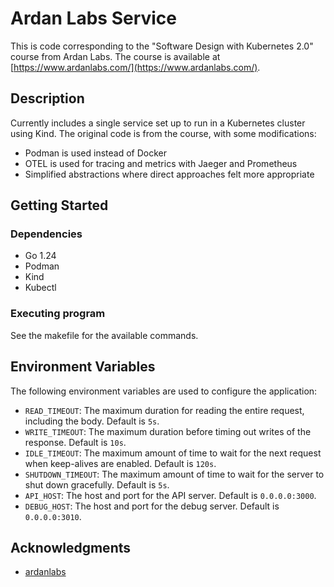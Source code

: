 # Ardan Labs Service

This is code corresponding to the "Software Design with Kubernetes 2.0" course from Ardan Labs.
The course is available at [https://www.ardanlabs.com/](https://www.ardanlabs.com/).

## Description

Currently includes a single service set up to run in a Kubernetes cluster using Kind.
The original code is from the course, with some modifications: 
 - Podman is used instead of Docker
 - OTEL is used for tracing and metrics with Jaeger and Prometheus
 - Simplified abstractions where direct approaches felt more appropriate

## Getting Started

### Dependencies

* Go 1.24
* Podman
* Kind
* Kubectl

### Executing program

See the makefile for the available commands.

## Environment Variables

The following environment variables are used to configure the application:

- `READ_TIMEOUT`: The maximum duration for reading the entire request, including the body. Default is `5s`.
- `WRITE_TIMEOUT`: The maximum duration before timing out writes of the response. Default is `10s`.
- `IDLE_TIMEOUT`: The maximum amount of time to wait for the next request when keep-alives are enabled. Default is `120s`.
- `SHUTDOWN_TIMEOUT`: The maximum amount of time to wait for the server to shut down gracefully. Default is `5s`.
- `API_HOST`: The host and port for the API server. Default is `0.0.0.0:3000`.
- `DEBUG_HOST`: The host and port for the debug server. Default is `0.0.0.0:3010`.

## Acknowledgments

* [ardanlabs](https://github.com/ardanlabs/)
